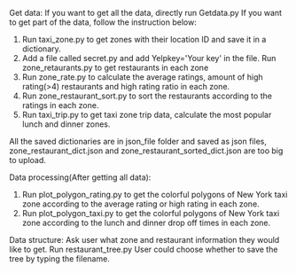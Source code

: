 
Get data:
If you want to get all the data, directly run Getdata.py
If you want to get part of the data, follow the instruction below:
1. Run taxi_zone.py to get zones with their location ID and save it in a dictionary.
2. Add a file called secret.py and add Yelpkey='Your key' in the file. Run zone_retaurants.py to get restaurants in each zone
3. Run zone_rate.py to calculate the average ratings, amount of high rating(>4) restaurants and high rating ratio in each zone.
4. Run zone_restaurant_sort.py to sort the restaurants according to the ratings in each zone.
5. Run taxi_trip.py to get taxi zone trip data, calculate the most popular lunch and dinner zones.

All the saved dictionaries are in json_file folder and saved as json files, zone_restaurant_dict.json and zone_restaurant_sorted_dict.json are too big to upload.

Data processing(After getting all data):
1. Run plot_polygon_rating.py to get the colorful polygons of New York taxi zone according to the average rating or high rating in each zone.
2. Run plot_polygon_taxi.py to get the colorful polygons of New York taxi zone according to the lunch and dinner drop off times in each zone.

Data structure:
Ask user what zone and restaurant information they would like to get.
Run restaurant_tree.py
User could choose whether to save the tree by typing the filename.

